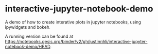 # interactive-jupyter-notebook-demo

A demo of how to create interative plots in jupyter notebooks, using ipywidgets and bokeh.

A running version can be found at https://notebooks.gesis.org/binder/v2/gh/justinnhli/interactive-jupyter-notebook-demo/HEAD.
